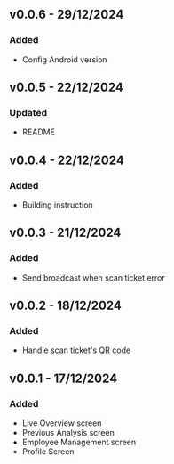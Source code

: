 ## v0.0.6 - 29/12/2024
### Added
- Config Android version

## v0.0.5 - 22/12/2024
### Updated
- README

## v0.0.4 - 22/12/2024
### Added
- Building instruction

## v0.0.3 - 21/12/2024
### Added
- Send broadcast when scan ticket error

## v0.0.2 - 18/12/2024
### Added
- Handle scan ticket's QR code

## v0.0.1 - 17/12/2024
### Added
- Live Overview screen
- Previous Analysis screen
- Employee Management screen
- Profile Screen